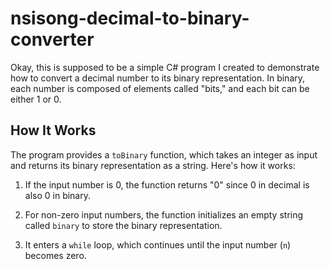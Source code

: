 # nsisong-decimal-to-binary-converter

Okay, this is supposed to be a simple C# program I created to demonstrate how to convert a decimal number to its binary representation. In binary, each number is composed of elements called "bits," and each bit can be either 1 or 0.

## How It Works

The program provides a `toBinary` function, which takes an integer as input and returns its binary representation as a string. Here's how it works:

1. If the input number is 0, the function returns "0" since 0 in decimal is also 0 in binary.

2. For non-zero input numbers, the function initializes an empty string called `binary` to store the binary representation.

3. It enters a `while` loop, which continues until the input number (`n`) becomes zero.
